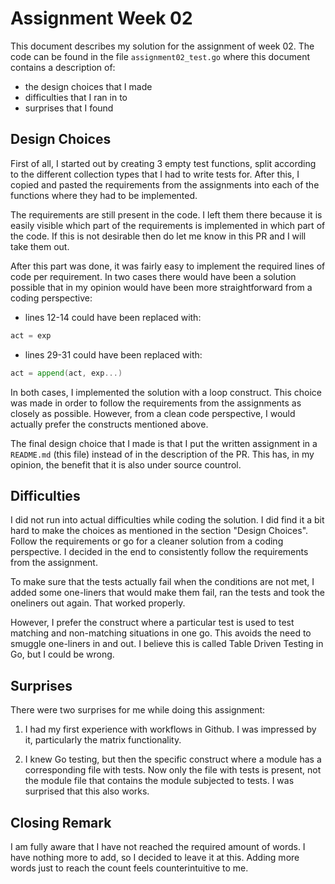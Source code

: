 # Assignment Week 02

This document describes my solution for the assignment of week 02. The code can be found in the file `assignment02_test.go` where this document contains a description of:

- the design choices that I made
- difficulties that I ran in to
- surprises that I found

## Design Choices

First of all, I started out by creating 3 empty test functions, split according to the different collection types that I had to write tests for. After this, I copied and pasted the requirements from the assignments into each of the functions where they had to be implemented.

The requirements are still present in the code. I left them there because it is easily visible which part of the requirements is implemented in which part of the code. If this is not desirable then do let me know in this PR and I will take them out.

After this part was done, it was fairly easy to implement the required lines of code per requirement. In two cases there would have been a solution possible that in my opinion would have been more straightforward from a coding perspective:

- lines 12-14 could have been replaced with:

```go
act = exp
```

- lines 29-31 could have been replaced with:

```go
act = append(act, exp...)
```

In both cases, I implemented the solution with a loop construct. This choice was made in order to follow the requirements from the assignments as closely as possible. However, from a clean code perspective, I would actually prefer the constructs mentioned above.

The final design choice that I made is that I put the written assignment in a `README.md` (this file) instead of in the description of the PR. This has, in my opinion, the benefit that it is also under source countrol.

## Difficulties

I did not run into actual difficulties while coding the solution. I did find it a bit hard to make the choices as mentioned in the section "Design Choices". Follow the requirements or go for a cleaner solution from a coding perspective. I decided in the end to consistently follow the requirements from the assignment.

To make sure that the tests actually fail when the conditions are not met, I added some one-liners that would make them fail, ran the tests and took the oneliners out again. That worked properly.

However, I prefer the construct where a particular test is used to test matching and non-matching situations in one go. This avoids the need to smuggle one-liners in and out. I believe this is called Table Driven Testing in Go, but I could be wrong.

## Surprises

There were two surprises for me while doing this assignment:

1) I had my first experience with workflows in Github. I was impressed by it, particularly the matrix functionality.

2) I knew Go testing, but then the specific construct where a module has a corresponding file with tests. Now only the file with tests is present, not the module file that contains the module subjected to tests. I was surprised that this also works.

## Closing Remark

I am fully aware that I have not reached the required amount of words. I have nothing more to add, so I decided to leave it at this. Adding more words just to reach the count feels counterintuitive to me.

